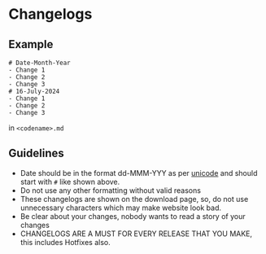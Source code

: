 # Changelogs

## Example
```
# Date-Month-Year
- Change 1
- Change 2
- Change 3
# 16-July-2024
- Change 1
- Change 2
- Change 3
```
in ```<codename>.md```

## Guidelines
- Date should be in the format dd-MMM-YYY as per [unicode](http://unicode.org/reports/tr35/tr35-dates.html#Date_Format_Patterns) and should start with ```#``` like shown above.
- Do not use any other formatting without valid reasons
- These changelogs are shown on the download page, so, do not use unnecessary characters which may make website look bad.
- Be clear about your changes, nobody wants to read a story of your changes
- CHANGELOGS ARE A MUST FOR EVERY RELEASE THAT YOU MAKE, this includes Hotfixes also.
